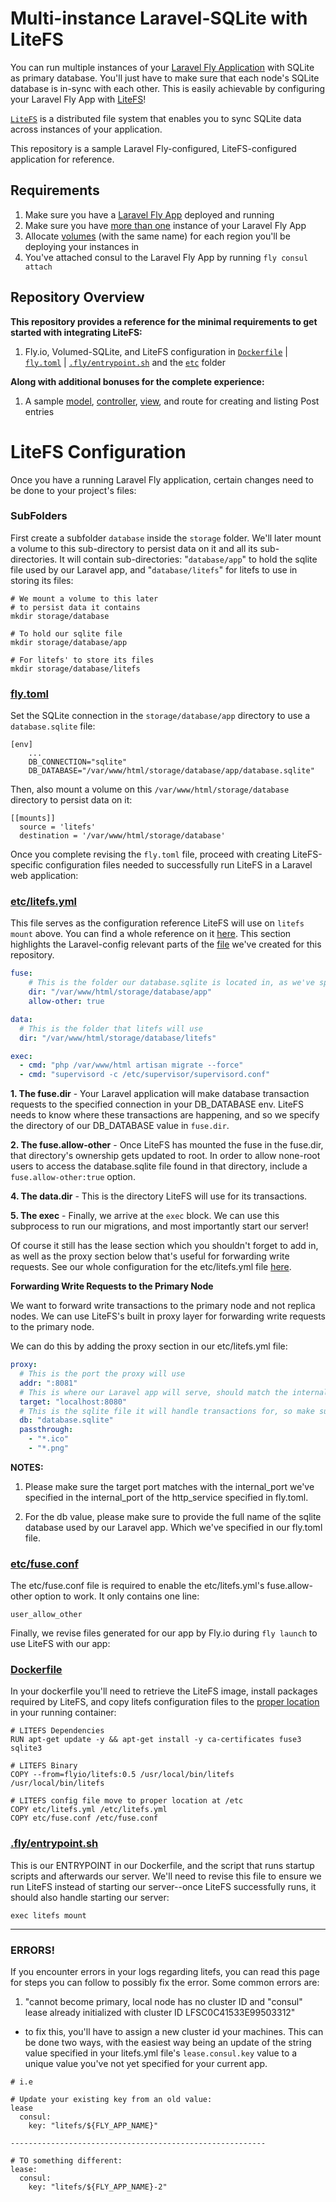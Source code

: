 # Multi-instance Laravel-SQLite with LiteFS
You can run multiple instances of your [Laravel Fly Application](https://fly.io/docs/laravel/) with SQLite as primary database. You'll just have to make sure that each node's SQLite database is in-sync with each other. This is easily achievable by configuring your Laravel Fly App with [LiteFS](https://fly.io/docs/litefs/)! 

[`LiteFS`](https://fly.io/docs/litefs/how-it-works/) is a distributed file system that enables you to sync SQLite data across instances of your application.

This repository is a sample Laravel Fly-configured, LiteFS-configured application for reference.

## Requirements
1) Make sure you have a [Laravel Fly App](https://fly.io/docs/laravel/) deployed and running
2) Make sure you have [more than one](https://fly.io/docs/flyctl/scale-count/#usage) instance of your Laravel Fly App
3) Allocate [volumes](https://fly.io/docs/reference/volumes/) (with the same name) for each region you'll be deploying your instances in
4) You've attached consul to the Laravel Fly App by running `fly consul attach`

## Repository Overview
<b>This repository provides a reference for the minimal requirements to get started with integrating LiteFS:</b>
1. Fly.io, Volumed-SQLite, and LiteFS configuration in [`Dockerfile`](https://github.com/fly-apps/fly-laravel-litefs/blob/main/Dockerfile) | [`fly.toml`](https://github.com/fly-apps/fly-laravel-litefs/blob/main/fly.toml) | [`.fly/entrypoint.sh`](https://github.com/fly-apps/fly-laravel-litefs/blob/main/.fly/entrypoint.sh) and the [`etc`](https://github.com/fly-apps/fly-laravel-litefs/tree/main/etc) folder


<b>Along with additional bonuses for the complete experience:</b>
1. A sample [model](https://github.com/fly-apps/fly-laravel-litefs/blob/main/app/Models/Post.php), [controller](https://github.com/fly-apps/fly-laravel-litefs/blob/main/app/Http/Controllers/PostController.php), [view](https://github.com/fly-apps/fly-laravel-litefs/blob/main/resources/views/posts/create.blade.php), and route for creating and listing Post entries 


# LiteFS Configuration

Once you have a running Laravel Fly application, certain changes need to be done to your project's files:

### SubFolders
First create a subfolder `database` inside the `storage` folder. We'll later mount a volume to this sub-directory to persist data on it and all its sub-directories. It will contain sub-directories: "`database/app`" to hold the sqlite file used by our Laravel app, and "`database/litefs`" for litefs to use in storing its files:
```
# We mount a volume to this later
# to persist data it contains
mkdir storage/database

# To hold our sqlite file
mkdir storage/database/app

# For litefs' to store its files
mkdir storage/database/litefs
```


### [fly.toml](https://github.com/fly-apps/fly-laravel-litefs/blob/main/fly.toml)

Set the SQLite connection in the `storage/database/app` directory to use a `database.sqlite` file:
```
[env]
    ...
    DB_CONNECTION="sqlite"
    DB_DATABASE="/var/www/html/storage/database/app/database.sqlite"
```

Then, also mount a volume on this `/var/www/html/storage/database` directory to persist data on it:
```
[[mounts]]
  source = 'litefs'
  destination = '/var/www/html/storage/database'
```

Once you complete revising the `fly.toml` file, proceed with creating LiteFS-specific configuration files needed to successfully run LiteFS in a Laravel web application:

### [etc/litefs.yml](https://github.com/fly-apps/fly-laravel-litefs/blob/main/etc/litefs.yml)
This file serves as the configuration reference LiteFS will use on `litefs mount` above. You can find a whole reference on it [here](https://fly.io/docs/litefs/config/#config-file-search-path). This section highlights the Laravel-config relevant parts of the [file](https://github.com/fly-apps/fly-laravel-litefs/blob/main/etc/litefs.yml) we've created for this repository.


```yml
fuse:
    # This is the folder our database.sqlite is located in, as we've specified in our fly.toml file's env.DB_DATABASE attribute 
    dir: "/var/www/html/storage/database/app"
    allow-other: true

data:
  # This is the folder that litefs will use
  dir: "/var/www/html/storage/database/litefs"

exec: 
  - cmd: "php /var/www/html artisan migrate --force"
  - cmd: "supervisord -c /etc/supervisor/supervisord.conf"

```

<b>1. The fuse.dir</b> - Your Laravel application will make database transaction requests to the specified connection in your DB_DATABASE env. LiteFS needs to know where these transactions are happening, and so we specify the directory of our DB_DATABASE value in `fuse.dir`.

<b>2. The fuse.allow-other</b> - Once LiteFS has mounted the fuse in the fuse.dir, that directory's ownership gets updated to root. In order to allow none-root users to access the database.sqlite file found in that directory, include a `fuse.allow-other:true` option.

<b>4. The data.dir</b> - This is the directory LiteFS will use for its transactions. 

<b>5. The exec</b> - Finally, we arrive at the `exec` block. We can use this subprocess to run our migrations, and most importantly start our server! 

Of course it still has the lease section which you shouldn't forget to add in, as well as the proxy section below that's useful for forwarding write requests. See our whole configuration for the etc/litefs.yml file [here](https://github.com/fly-apps/fly-laravel-litefs/blob/main/etc/litefs.yml).

**Forwarding Write Requests to the Primary Node**

We want to forward write transactions to the primary node and not replica nodes. We can use LiteFS's built in proxy layer for forwarding write requests to the primary node.

We can do this by adding the proxy section in our etc/litefs.yml file:

```yml
proxy:
  # This is the port the proxy will use
  addr: ":8081"
  # This is where our Laravel app will serve, should match the internal_port with the http_service specified in fly.toml
  target: "localhost:8080"
  # This is the sqlite file it will handle transactions for, so make sure it's the same file used by the app
  db: "database.sqlite"
  passthrough: 
    - "*.ico"
    - "*.png"
```
**NOTES:**
1. Please make sure the target port matches with the internal_port we've specified in the internal_port of the http_service specified in fly.toml. 

2. For the db value, please make sure to provide the full name of the sqlite database used by our Laravel app. Which we've specified in our fly.toml file.


### [etc/fuse.conf](https://github.com/fly-apps/fly-laravel-litefs/blob/main/etc/fuse.conf)

The etc/fuse.conf file is required to enable the etc/litefs.yml's fuse.allow-other option to work. It only contains one line:

```
user_allow_other
```

Finally, we revise files generated for our app by Fly.io during `fly launch` to use LiteFS with our app:

### [Dockerfile](https://github.com/fly-apps/fly-laravel-litefs/blob/main/Dockerfile)

In your dockerfile you'll need to retrieve the LiteFS image, install packages required by LiteFS, and copy litefs configuration files to the [proper location](https://fly.io/docs/litefs/config/#config-file-search-path) in your running container:
```
# LITEFS Dependencies
RUN apt-get update -y && apt-get install -y ca-certificates fuse3 sqlite3

# LITEFS Binary
COPY --from=flyio/litefs:0.5 /usr/local/bin/litefs /usr/local/bin/litefs

# LITEFS config file move to proper location at /etc
COPY etc/litefs.yml /etc/litefs.yml
COPY etc/fuse.conf /etc/fuse.conf
```

### [.fly/entrypoint.sh](https://github.com/fly-apps/fly-laravel-litefs/blob/main/.fly/entrypoint.sh) 
This is our ENTRYPOINT in our Dockerfile, and the script that runs startup scripts and afterwards our server. We'll need to revise this file to ensure we run LiteFS instead of starting our server--once LiteFS successfully runs, it should also handle starting our server:
```
exec litefs mount
```

---


### ERRORS!
If you encounter errors in your logs regarding litefs, you can read this page for steps you can follow to possibly fix the error.
Some common errors are:

1. "cannot become primary, local node has no cluster ID and \"consul\" lease already initialized with cluster ID LFSC0C41533E99503312"
- to fix this, you'll have to assign a new cluster id your machines. This can be done two ways, with the easiest way being an update of the string value specified in your litefs.yml file's `lease.consul.key` value to a unique value you've not yet specified for your current app. 

```
# i.e

# Update your existing key from an old value:
lease
  consul:
    key: "litefs/${FLY_APP_NAME}"

---------------------------------------------------------

# TO something different:
lease:
  consul:
    key: "litefs/${FLY_APP_NAME}-2" 
```


